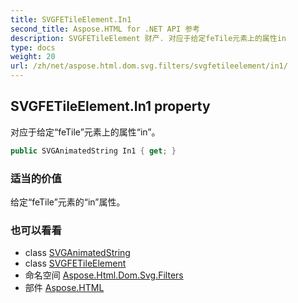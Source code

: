```yaml
---
title: SVGFETileElement.In1
second_title: Aspose.HTML for .NET API 参考
description: SVGFETileElement 财产. 对应于给定feTile元素上的属性in
type: docs
weight: 20
url: /zh/net/aspose.html.dom.svg.filters/svgfetileelement/in1/
---
```

## SVGFETileElement.In1 property

对应于给定“feTile”元素上的属性“in”。

```csharp
public SVGAnimatedString In1 { get; }
```

### 适当的价值

给定“feTile”元素的“in”属性。

### 也可以看看

* class [SVGAnimatedString](../../../aspose.html.dom.svg.datatypes/svganimatedstring/)
* class [SVGFETileElement](../)
* 命名空间 [Aspose.Html.Dom.Svg.Filters](../../svgfetileelement/)
* 部件 [Aspose.HTML](../../../)


